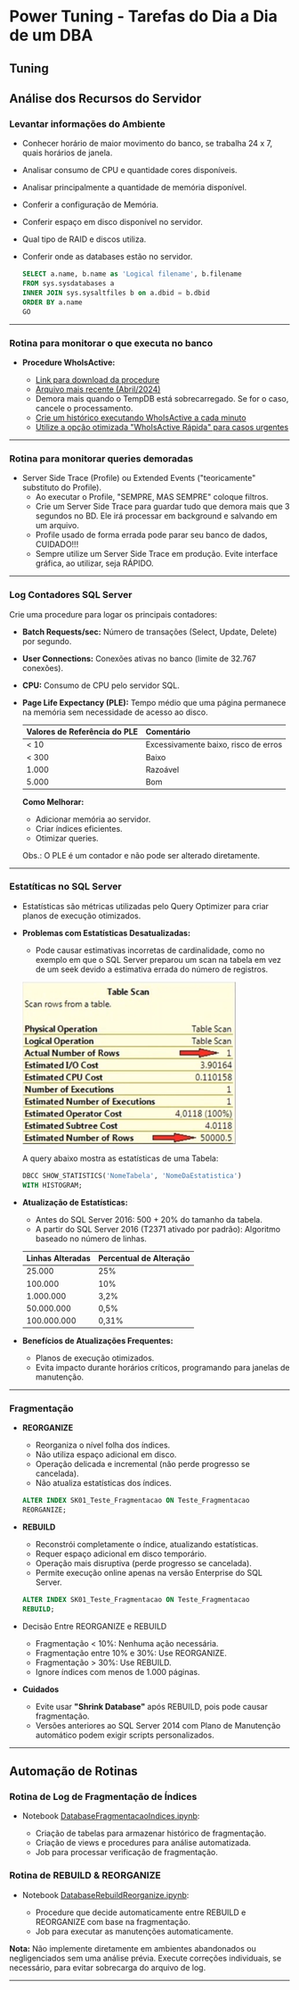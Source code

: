 # Power Tuning - Tarefas do Dia a Dia de um DBA

## Tuning

## Análise dos Recursos do Servidor

### Levantar informações do Ambiente

- Conhecer horário de maior movimento do banco, se trabalha 24 x 7, quais horários de janela.
- Analisar consumo de CPU e quantidade cores disponíveis.
- Analisar principalmente a quantidade de memória disponível.
- Conferir a configuração de Memória.
- Conferir espaço em disco disponível no servidor.
- Qual tipo de RAID e discos utiliza.
- Conferir onde as databases estão no servidor.
  
  ```sql
  SELECT a.name, b.name as 'Logical filename', b.filename
  FROM sys.sysdatabases a
  INNER JOIN sys.sysaltfiles b on a.dbid = b.dbid
  ORDER BY a.name
  GO
  ```

---

### Rotina para monitorar o que executa no banco

- **Procedure WhoIsActive:**

  - [Link para download da procedure](https://github.com/amachanic/sp_whoisactive)
  - [Arquivo mais recente (Abril/2024)](./src/sp_whoisactive-12.00/sp_WhoIsActive.sql)
  - Demora mais quando o TempDB está sobrecarregado. Se for o caso, cancele o processamento.
  - [Crie um histórico executando WhoIsActive a cada minuto](./src/DatabaseBaselineWhoisactive.sql)
  - [Utilize a opção otimizada "WhoIsActive Rápida" para casos urgentes](./src/sp_whoisactive-12.00/sp_WhoIsActive-rapida.sql)

---

### Rotina para monitorar queries demoradas

- Server Side Trace (Profile) ou Extended Events ("teoricamente" substituto do Profile).
  - Ao executar o Profile, "SEMPRE, MAS SEMPRE" coloque filtros.
  - Crie um Server Side Trace para guardar tudo que demora mais que 3 segundos no BD. Ele irá processar em background e salvando em um arquivo.
  - Profile usado de forma errada pode parar seu banco de dados, CUIDADO!!!
  - Sempre utilize um Server Side Trace em produção. Evite interface gráfica, ao utilizar, seja RÁPIDO.

---

### Log Contadores SQL Server

Crie uma procedure para logar os principais contadores:

- **Batch Requests/sec:** Número de transações (Select, Update, Delete) por segundo.
- **User Connections:** Conexões ativas no banco (limite de 32.767 conexões).
- **CPU:** Consumo de CPU pelo servidor SQL.
- **Page Life Expectancy (PLE):** Tempo médio que uma página permanece na memória sem necessidade de acesso ao disco.

  | **Valores de Referência do PLE** | **Comentário**                       |
  | -------------------------------- | ------------------------------------ |
  | < 10                             | Excessivamente baixo, risco de erros |
  | < 300                            | Baixo                                |
  | 1.000                            | Razoável                             |
  | 5.000                            | Bom                                  |

  **Como Melhorar:**

  - Adicionar memória ao servidor.
  - Criar índices eficientes.
  - Otimizar queries.

  Obs.: O PLE é um contador e não pode ser alterado diretamente.

---

### Estatíticas no SQL Server

- Estatísticas são métricas utilizadas pelo Query Optimizer para criar planos de execução otimizados.

- **Problemas com Estatísticas Desatualizadas:**

  - Pode causar estimativas incorretas de cardinalidade, como no exemplo em que o SQL Server preparou um scan na tabela em vez de um seek devido a estimativa errada do número de registros.

  ![Resultado de um Plano de Execução](./images/ResultadoPlanoExecucao.png)

  A query abaixo mostra as estatísticas de uma Tabela:

  ```sql
  DBCC SHOW_STATISTICS('NomeTabela', 'NomeDaEstatistica')
  WITH HISTOGRAM;
  ```

- **Atualização de Estatísticas:**

  - Antes do SQL Server 2016: 500 + 20% do tamanho da tabela.
  - A partir do SQL Server 2016 (T2371 ativado por padrão): Algoritmo baseado no número de linhas.

  | **Linhas Alteradas** | **Percentual de Alteração** |
  | -------------------- | --------------------------- |
  | 25.000               | 25%                         |
  | 100.000              | 10%                         |
  | 1.000.000            | 3,2%                        |
  | 50.000.000           | 0,5%                        |
  | 100.000.000          | 0,31%                       |

- **Benefícios de Atualizações Frequentes:**

  - Planos de execução otimizados.
  - Evita impacto durante horários críticos, programando para janelas de manutenção.

---

### Fragmentação

- **REORGANIZE**
  - Reorganiza o nível folha dos índices.
  - Não utiliza espaço adicional em disco.
  - Operação delicada e incremental (não perde progresso se cancelada).
  - Não atualiza estatísticas dos índices.

  ```sql
  ALTER INDEX SK01_Teste_Fragmentacao ON Teste_Fragmentacao
  REORGANIZE;
  ```

- **REBUILD**
  - Reconstrói completamente o índice, atualizando estatísticas.
  - Requer espaço adicional em disco temporário.
  - Operação mais disruptiva (perde progresso se cancelada).
  - Permite execução online apenas na versão Enterprise do SQL Server.

  ```sql
  ALTER INDEX SK01_Teste_Fragmentacao ON Teste_Fragmentacao
  REBUILD;
  ```

- Decisão Entre REORGANIZE e REBUILD
  - Fragmentação < 10%: Nenhuma ação necessária.
  - Fragmentação entre 10% e 30%: Use REORGANIZE.
  - Fragmentação > 30%: Use REBUILD.
  - Ignore índices com menos de 1.000 páginas.

- **Cuidados**
  - Evite usar **"Shrink Database"** após REBUILD, pois pode causar fragmentação.
  - Versões anteriores ao SQL Server 2014 com Plano de Manutenção automático podem exigir scripts personalizados.

---

## Automação de Rotinas

### Rotina de Log de Fragmentação de Índices

- Notebook [DatabaseFragmentacaoIndices.ipynb](https://github.com/carlosgimenes/SQL-Server-ceg-database-notebooks/blob/main/Tools/Helth%20Check/DatabaseFragmentacaoIndices.ipynb):

  - Criação de tabelas para armazenar histórico de fragmentação.
  - Criação de views e procedures para análise automatizada.
  - Job para processar verificação de fragmentação.

### Rotina de REBUILD & REORGANIZE

- Notebook [DatabaseRebuildReorganize.ipynb](https://github.com/carlosgimenes/SQL-Server-ceg-database-notebooks/blob/main/Tools/Helth%20Check/DatabaseRebuildReorganize.ipynb):

  - Procedure que decide automaticamente entre REBUILD e REORGANIZE com base na fragmentação.
  - Job para executar as manutenções automaticamente.

**Nota:** Não implemente diretamente em ambientes abandonados ou negligenciados sem uma análise prévia. Execute correções individuais, se necessário, para evitar sobrecarga do arquivo de log.

---
